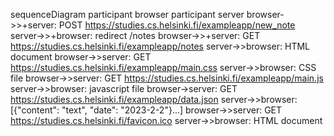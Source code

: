 sequenceDiagram
    participant browser
    participant server
    browser->>+server: POST https://studies.cs.helsinki.fi/exampleapp/new_note
    server->>+browser: redirect /notes
    browser->>+server: GET https://studies.cs.helsinki.fi/exampleapp/notes
    server->>browser: HTML document
    browser->>server: GET https://studies.cs.helsinki.fi/exampleapp/main.css
    server->>browser: CSS file
    browser->>server: GET https://studies.cs.helsinki.fi/exampleapp/main.js
    server->>browser: javascript file
    browser->server: GET https://studies.cs.helsinki.fi/exampleapp/data.json
    server->>browser: [{"content": "text", "date": "2023-2-2"}...]
    browser->>server: GET https://studies.cs.helsinki.fi/favicon.ico
    server->>browser: HTML document